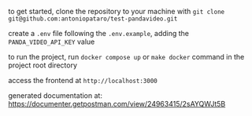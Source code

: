 to get started, clone the repository to your machine with `git clone git@github.com:antoniopataro/test-pandavideo.git`

create a `.env` file following the `.env.example`, adding the `PANDA_VIDEO_API_KEY` value

to run the project, run `docker compose up` or `make docker` command in the project root directory

access the frontend at `http://localhost:3000`

generated documentation at: https://documenter.getpostman.com/view/24963415/2sAYQWJt5B
